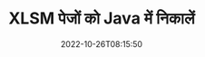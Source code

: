---
############################# Static ############################
layout: "auto-gen-merger"
date: 2022-10-26T08:15:50
draft: false
otherformats: one otp ott pdf pps ppsx ppt pptx rtf tex vdx vsdm vsdx vssm vssx vstm

############################# Head ############################
head_title: "Java में XLSM पेज निकालें"
head_description: "Java में एक XLSM फ़ाइल से पृष्ठों को शीघ्रता से निकालें। दस्तावेज़ विलय API का उपयोग करके चयनित पृष्ठों वाले नए दस्तावेज़ को सहेजें।"

############################# Header ############################
title: "XLSM पेजों को Java में निकालें"
description: "{{उत्पादनाम}} कोड की कुछ पंक्तियों के साथ XLSM पृष्ठ निकालें।"
bg_image: "https://cms.admin.containerize.com/templates/aspose/App_Themes/V3/images/bg/header1.png"
bg_overlay: false
button:
    enable: true
    icon: "fas fa-arrow-down"
    label: "नि: शुल्क परीक्षण डाउनलोड करें"
    link: "https://downloads.groupdocs.com/merger/java"

############################# SubMenu ############################
submenu:
    enable: true

    left:
        img_alt: "GroupDocs.Merger for Java"
        image: "https://cms.admin.containerize.com/templates/groupdocs/images/product-logos/90x90-noborder/groupdocs-merger-java.png"
        product: "GroupDocs.Merger"
        platform: "Java"

    middle:
        button:

            # button loop
            - link: "https://apireference.groupdocs.com/merger/java"
              text: "एपीआई संदर्भ"

            # button loop
            - link: "https://github.com/groupdocs-merger"
              text: "कोड उदाहरण"

            # button loop
            - link: "https://products.groupdocs.app/merger/family"
              text: "लाइव डेमो"

            # button loop
            - link: "https://purchase.groupdocs.com/pricing/merger/java"
              text: "मूल्य निर्धारण"

    right:
        link_download: "https://downloads.groupdocs.com/merger"
        link_learn: "https://docs.groupdocs.com/merger/java"
        link_buy: "https://purchase.groupdocs.com"

############################# About ############################
about:
    enable: true
    title: "GroupDocs.Merger for Java API के बारे में"
    content: |
        [GroupDocs.Merger for Java](/hi/merger/java/) PDF, Microsoft Office (Word, Excel, PowerPoint) सहित दस्तावेज़ स्वरूपों की एक विस्तृत श्रृंखला के बीच सुरक्षित रूप से मर्ज और विभाजित करने का एक सरल समाधान प्रदान करता है , OneNote), OpenDocument, HTML, चित्र और कई अन्य Java अनुप्रयोगों के भीतर। कोड की केवल कुछ पंक्तियों को जोड़कर, कई दस्तावेज़ संचालन करें जैसे कि दस्तावेज़ों के भीतर पृष्ठों के उन्मुखीकरण को स्थानांतरित करना, हटाना, घुमाना, स्वैप करना, निकालना या बदलना। दस्तावेज़ मर्ज करने वाला एपीआई पृष्ठ पर दस्तावेज़ संरचना, स्वरूपण और सामग्री का विश्लेषण करने के लिए छवि के रूप में दस्तावेज़ पृष्ठों का पूर्वावलोकन करने का भी समर्थन करता है।
        
        GroupDocs.Merger API कॉर्पोरेट समाधानों के लिए एक सही विकल्प है जिसके लिए फ़ाइल पृष्ठ निकालने की सुविधाओं की आवश्यकता होती है। ये एपीआई J2SE 7.0 (1.7), J2SE 8.0 (1.8), Java 10 सहित सभी प्रमुख ऑपरेटिंग सिस्टम और प्लेटफॉर्म पर अच्छी तरह से समर्थित हैं।

############################# Steps ############################
steps:
    enable: true
    title_left: "XLSM फ़ाइल पेजों को Java में निकालें"
    content_left: |
        [GroupDocs.Merger for Java](/hi/merger/java/) डेवलपर्स के लिए Java डेवलपर के लिए XLSM फ़ाइल से वांछित पृष्ठ निकालना और इसे इस रूप में सहेजना आसान बनाता है कुछ आसान चरणों को लागू करके चयनित पृष्ठों वाली एक नई फ़ाइल।
        
        * परिणामी दस्तावेज़ में दिखाई देने वाले पृष्ठ संख्याओं के साथ **ExtractOptions** प्रारंभ करें।
        * **विलय** का नया उदाहरण बनाएं और स्रोत दस्तावेज़ पथ को कंस्ट्रक्टर पैरामीटर के रूप में पास करें।
        * **extractPages** पर कॉल करें और **ExtractOptions** ऑब्जेक्ट पास करें।
        * **सहेजें** पर कॉल करें और परिणामी दस्तावेज़ को सहेजने के लिए फ़ाइल पथ निर्दिष्ट करें।

    title_right: "सिस्टम आवश्यकताएं"
    content_right: |
        GroupDocs.Merger for Java API सभी प्रमुख प्लेटफॉर्म और ऑपरेटिंग सिस्टम पर समर्थित हैं। नीचे दिए गए कोड को निष्पादित करने से पहले, कृपया सुनिश्चित करें कि आपके सिस्टम पर निम्नलिखित पूर्वापेक्षाएँ स्थापित हैं।

        * ऑपरेटिंग सिस्टम: माइक्रोसॉफ्ट विंडोज, लिनक्स, मैकओएस
        * विकास परिवेश: NetBeans, IntelliJ IDEA, Eclipse
        * फ़्रेमवर्क: J2SE 7.0 (1.7), J2SE 8.0 (1.8), Java 10
        * [Maven](https://repository.groupdocs.com/webapp/#/artifacts/browse/tree/General/repo/com/groupdocs/groupdocs-merger) से GroupDocs.Merger for Java का नवीनतम संस्करण डाउनलोड करें
         
    code: |
     {{% merger/additional-styles %}}
     {{< merger/code-merger title="Java उदाहरण कोड का उपयोग करके XLSM फ़ाइल पृष्ठ कैसे निकालें">}}

        ```java    
        // GroupDocs.Merger API का उपयोग करके XLSM फ़ाइल पृष्ठ निकालें
        // चयनित पृष्ठ संख्याओं के साथ ExtractOptions वर्ग को प्रारंभ करें
        ExtractOptions extractOptions = new ExtractOptions(new int[] { 2, 5 });

        // इनपुट XLSM दस्तावेज़ के साथ त्वरित विलय
        Merger merger = new Merger("input.xlsm");

        // ExtractPages विधि को कॉल करें और ExtractOptions ऑब्जेक्ट को पास करें
        merger.extractPages(extractOptions);
    
        // निकाले गए पृष्ठों के साथ आउटपुट दस्तावेज़ को सहेजने के लिए कॉल सेव विधि
        merger.save("output.xlsm");
        ```
     {{< /merger/code-merger >}}

############################# Demos ############################
demos:
    enable: true
    title: "लाइव डेमो - XLSM पेज ऑनलाइन निकालें"
    content: |
       [GroupDocs.Merger Live Demos](https://products.groupdocs.app/splitter/extract-pages/xlsm) वेबसाइट पर जाकर अभी XLSM फ़ाइल पेज निकालें।
       लाइव डेमो के निम्नलिखित लाभ हैं।
        
############################# About Formats ############################
about_formats:
    enable: true

############################# More Formats ############################
more_formats:
    enable: true
    title: "अन्य दस्तावेज़ स्वरूपों से पृष्ठ निकालें"
    content: |
        फ़ाइल स्वरूपों और छवियों के लिए Java दस्तावेज़ विलय और विभाजित API। नीचे बताए अनुसार कुछ लोकप्रिय फ़ाइल स्वरूपों को निकालें।

############################# Back to top ###############################
back_to_top:
    enable: true
---